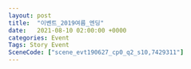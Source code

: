 ```yaml
---
layout: post
title:  "이벤트_2019여름_엔딩"
date:   2021-08-10 02:00:00 +0000
categories: Event
Tags: Story Event
SceneCode: ["scene_evt190627_cp0_q2_s10,7429311"]
---
```

